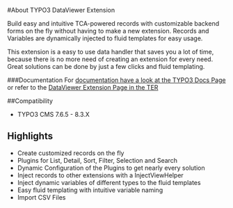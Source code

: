 #About TYPO3 DataViewer Extension

Build easy and intuitive TCA-powered records with customizable backend forms on the fly without having to make a new extension. 
Records and Variables are dynamically injected to fluid templates for easy usage.

This extension is a easy to use data handler that saves you a lot of time, because there is no more need of creating an extension for
every need. Great solutions can be done by just a few clicks and fluid templating.

###Documentation
For [documentation have a look at the TYPO3 Docs Page](https://docs.typo3.org/typo3cms/extensions/dataviewer/) or refer
to the [DataViewer Extension Page in the TER](https://typo3.org/extensions/repository/view/dataviewer)

##Compatibility

+ TYPO3 CMS 7.6.5 - 8.3.X

## Highlights
+ Create customized records on the fly
+ Plugins for List, Detail, Sort, Filter, Selection and Search
+ Dynamic Configuration of the Plugins to get nearly every solution
+ Inject records to other extensions with a InjectViewHelper
+ Inject dynamic variables of different types to the fluid templates
+ Easy fluid templating with intuitive variable naming
+ Import CSV Files

